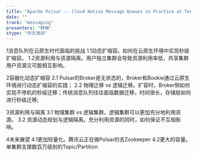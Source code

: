 ```yaml
---
title: "Apache Pulsar -- Cloud Native Message Queues in Practice at Tencent Cloud"
date: "" 
track: "messaging"
presenters: "林琳"
stype: "中文演讲"
---
```

1消息队列在云原生时代面临的挑战
  1.1动态扩缩容。如何在云原生环境中实现秒级扩缩容。
  1.2资源利用与资源隔离。用户独立集群会导致资源利用率低，共享集群用户资源又可能相互影响。
 

 2容器化动态扩缩容
  2.1 Pulsar的Broker是无状态的，Broker和Bookie通过云原生环境进行动态扩缩容的实践；
  2.2 物理迁移 vs 逻辑迁移。扩容时，Broker侧如何实现不停机的秒级迁移；传统消息队列往往面临数据迁移，时间很长，存储层如何进行秒级迁移;
 

 3资源利用与隔离
  3.1 物理集群 vs 逻辑集群。逻辑集群可以更加充分地利用资源。
  3.2 资源动态规划与逻辑隔离。充分利用资源的同时，如何保证不互相影响。
 

 4未来展望
  4.1更加轻量化。腾讯云正在做Pulsar的去Zookeeper
  4.2更大的容量。单集群支撑数百万级别的Topic/Partition
